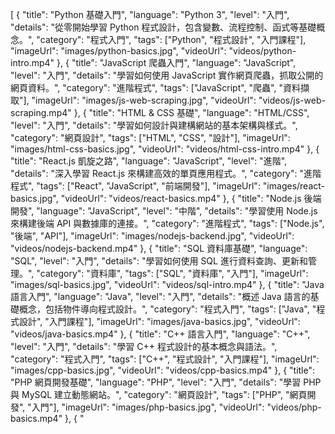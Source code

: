 
[
  {
    "title": "Python 基礎入門",
    "language": "Python 3",
    "level": "入門",
    "details": "從零開始學習 Python 程式設計，包含變數、流程控制、函式等基礎概念。",
    "category": "程式入門",
    "tags": ["Python", "程式設計", "入門課程"],
    "imageUrl": "images/python-basics.jpg",
    "videoUrl": "videos/python-intro.mp4"
  },
  {
    "title": "JavaScript 爬蟲入門",
    "language": "JavaScript",
    "level": "入門",
    "details": "學習如何使用 JavaScript 實作網頁爬蟲，抓取公開的網頁資料。",
    "category": "進階程式",
    "tags": ["JavaScript", "爬蟲", "資料擷取"],
    "imageUrl": "images/js-web-scraping.jpg",
    "videoUrl": "videos/js-web-scraping.mp4"
  },
  {
    "title": "HTML & CSS 基礎",
    "language": "HTML/CSS",
    "level": "入門",
    "details": "學習如何設計與建構網站的基本架構與樣式。",
    "category": "網頁設計",
    "tags": ["HTML", "CSS", "設計"],
    "imageUrl": "images/html-css-basics.jpg",
    "videoUrl": "videos/html-css-intro.mp4"
  },
  {
    "title": "React.js 凱旋之路",
    "language": "JavaScript",
    "level": "進階",
    "details": "深入學習 React.js 來構建高效的單頁應用程式。",
    "category": "進階程式",
    "tags": ["React", "JavaScript", "前端開發"],
    "imageUrl": "images/react-basics.jpg",
    "videoUrl": "videos/react-basics.mp4"
  },
  {
    "title": "Node.js 後端開發",
    "language": "JavaScript",
    "level": "中階",
    "details": "學習使用 Node.js 來構建後端 API 與數據庫的連接。",
    "category": "進階程式",
    "tags": ["Node.js", "後端", "API"],
    "imageUrl": "images/nodejs-backend.jpg",
    "videoUrl": "videos/nodejs-backend.mp4"
  },
  {
    "title": "SQL 資料庫基礎",
    "language": "SQL",
    "level": "入門",
    "details": "學習如何使用 SQL 進行資料查詢、更新和管理。",
    "category": "資料庫",
    "tags": ["SQL", "資料庫", "入門"],
    "imageUrl": "images/sql-basics.jpg",
    "videoUrl": "videos/sql-intro.mp4"
  },
  {
    "title": "Java 語言入門",
    "language": "Java",
    "level": "入門",
    "details": "概述 Java 語言的基礎概念，包括物件導向程式設計。",
    "category": "程式入門",
    "tags": ["Java", "程式設計", "入門課程"],
    "imageUrl": "images/java-basics.jpg",
    "videoUrl": "videos/java-basics.mp4"
  },
  {
    "title": "C++ 語言入門",
    "language": "C++",
    "level": "入門",
    "details": "學習 C++ 程式設計的基本概念與語法。",
    "category": "程式入門",
    "tags": ["C++", "程式設計", "入門課程"],
    "imageUrl": "images/cpp-basics.jpg",
    "videoUrl": "videos/cpp-basics.mp4"
  },
  {
    "title": "PHP 網頁開發基礎",
    "language": "PHP",
    "level": "入門",
    "details": "學習 PHP 與 MySQL 建立動態網站。",
    "category": "網頁設計",
    "tags": ["PHP", "網頁開發", "入門"],
    "imageUrl": "images/php-basics.jpg",
    "videoUrl": "videos/php-basics.mp4"
  },
  {
    "
    